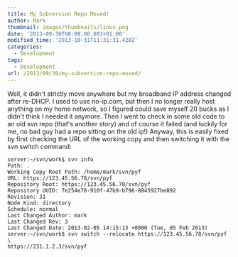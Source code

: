 ```yaml
---
title: My Subversion Repo Moved!
author: Mark
thumbnail: images/thumbnails/linux.png
date: '2013-09-30T08:08:00.001+01:00'
modified_time: '2013-10-31T11:31:31.428Z'
categories:
  - Development
tags:
  - Development
url: /2013/09/30/my-subversion-repo-moved/
---
```



Well, it didn't strictly move anywhere but my broadband IP address changed after re-DHCP. I used to use no-ip.com, but then I no longer really host anything on my home network, so I figured could save myself 20 bucks as I didn't think I needed it anymore. Then I went to check in some old code to an old svn repo (that's another story) and of course it failed (and luckily for me, no bad guy had a repo sitting on the old ip!)  Anyway, this is easily fixed by first checking the URL of the working copy and then switching it with the svn switch command:

``` shell 
server:~/svn/work$ svn info
Path: .
Working Copy Root Path: /home/mark/svn/pyf
URL: https://123.45.56.78/svn/pyf
Repository Root: https://123.45.56.78/svn/pyf
Repository UUID: 7e254e78-910f-47b9-b796-8845927be892
Revision: 31
Node Kind: directory
Schedule: normal
Last Changed Author: mark
Last Changed Rev: 3
Last Changed Date: 2013-02-05 14:15:13 +0000 (Tue, 05 Feb 2013)
server:~/svn/work$ svn switch --relocate https://123.45.56.78/svn/pyf \
https://231.1.2.3/svn/pyf
```


